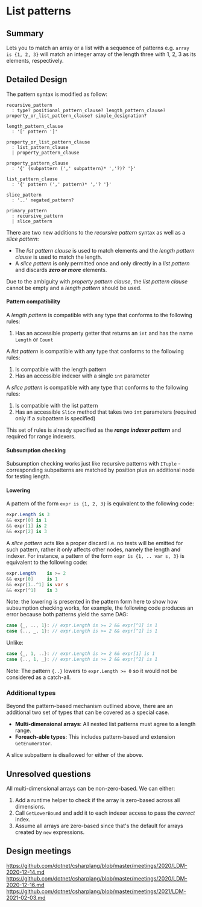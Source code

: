 # List patterns

## Summary

Lets you to match an array or a list with a sequence of patterns e.g. `array is {1, 2, 3}` will match an integer array of the length three with 1, 2, 3 as its elements, respectively.

## Detailed Design

The pattern syntax is modified as follow:

```antlr
recursive_pattern
  : type? positional_pattern_clause? length_pattern_clause? property_or_list_pattern_clause? simple_designation?

length_pattern_clause
  : '[' pattern ']'

property_or_list_pattern_clause
  : list_pattern_clause
  | property_pattern_clause

property_pattern_clause
  : '{' (subpattern (',' subpattern)* ','?)? '}'
  
list_pattern_clause
  : '{' pattern (',' pattern)* ','? '}'

slice_pattern
  : '..' negated_pattern?
	
primary_pattern
  : recursive_pattern
  | slice_pattern

```
There are two new additions to the *recursive pattern* syntax as well as a *slice pattern*: 

- The *list pattern clause* is used to match elements and the *length pattern clause* is used to match the length.
- A _slice pattern_ is only permitted once and only directly in a *list pattern* and discards _**zero or more**_ elements.


Due to the ambiguity with *property pattern clause*, the *list pattern clause* cannot be empty and a *length pattern* should be used. 






#### Pattern compatibility

A *length pattern* is compatible with any type that conforms to the following rules:

1. Has an accessible property getter that returns an `int` and has the name `Length` or `Count`

A *list pattern* is compatible with any type that conforms to the following rules:

1. Is compatible with the length pattern
2. Has an accessible indexer with a single `int` parameter

A *slice pattern* is compatible with any type that conforms to the following rules:

1. Is compatible with the list pattern
2. Has an accessible `Slice` method that takes two `int` parameters (required only if a subpattern is specified)

This set of rules is already specified as the ***range indexer pattern*** and required for range indexers.

#### Subsumption checking

  Subsumption checking works just like recursive patterns with `ITuple` - corresponding subpatterns are matched by position plus an additional node for testing length.

#### Lowering

 A pattern of the form `expr is {1, 2, 3}` is equivalent to the following code:
```cs
expr.Length is 3
&& expr[0] is 1
&& expr[1] is 2
&& expr[2] is 3
```
A *slice pattern* acts like a proper discard i.e. no tests will be emitted for such pattern, rather it only affects other nodes, namely the length and indexer. For instance, a pattern of the form `expr is {1, .. var s, 3}`  is equivalent to the following code: 
```cs
expr.Length    is >= 2
&& expr[0]     is 1
&& expr[1..^1] is var s
&& expr[^1]    is 3
```
Note: the lowering is presented in the pattern form here to show how subsumption checking works, for example, the following code produces an error because both patterns yield the same DAG:

```cs
case {_, .., 1}: // expr.Length is >= 2 && expr[^1] is 1
case {.., _, 1}: // expr.Length is >= 2 && expr[^1] is 1
```
Unlike:
```cs
case {_, 1, ..}: // expr.Length is >= 2 && expr[1] is 1
case {.., 1, _}: // expr.Length is >= 2 && expr[^2] is 1
```

Note: The pattern `{..}` lowers to `expr.Length >= 0` so it would not be considered as a catch-all.

### Additional types

Beyond the pattern-based mechanism outlined above, there are an additional two set of types that can be covered as a special case.

- **Multi-dimensional arrays**: All nested list patterns must agree to a length range. 
- **Foreach-able types**: This includes pattern-based and extension `GetEnumerator`.

A slice subpattern is disallowed for either of the above.

## Unresolved questions

All multi-dimensional arrays can be non-zero-based. We can either:

1. Add a runtime helper to check if the array is zero-based across all dimensions.
2. Call `GetLowerBound` and add it to each indexer access to pass the *correct* index.
3. Assume all arrays are zero-based since that's the default for arrays created by `new` expressions.

## Design meetings

https://github.com/dotnet/csharplang/blob/master/meetings/2020/LDM-2020-12-14.md
https://github.com/dotnet/csharplang/blob/master/meetings/2020/LDM-2020-12-16.md
https://github.com/dotnet/csharplang/blob/master/meetings/2021/LDM-2021-02-03.md
